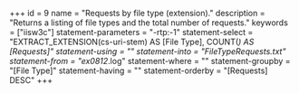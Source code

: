 +++
id = 9
name = "Requests by file type (extension)."
description = "Returns a listing of file types and the total number of requests."
keywords = ["iisw3c"]
statement-parameters = "-rtp:-1"
statement-select = "EXTRACT_EXTENSION(cs-uri-stem) AS [File Type], COUNT(*) AS [Requests]"
statement-using = ""
statement-into = "FileTypeRequests.txt"
statement-from = "ex0812*.log"
statement-where = ""
statement-groupby = "[File Type]"
statement-having = ""
statement-orderby = "[Requests] DESC"
+++

